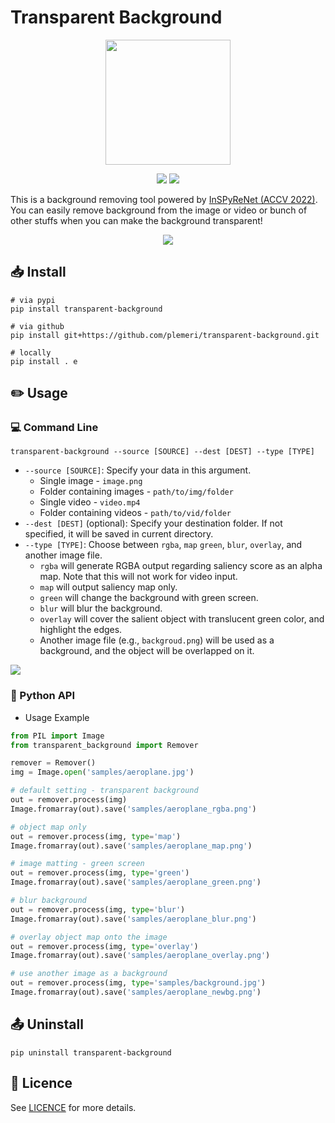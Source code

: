 # Transparent Background

<p align="center">
    <img src=https://github.com/plemeri/transparent-background/blob/main/figures/logo.png width=200px>
</p>
<p align="center">
    <a href="https://github.com/plemeri/transparent-background/blob/main/LICENSE"><img  src="https://img.shields.io/badge/license-MIT-blue"></a>
    <a href="https://pypi.org/project/transparent-background/"><image src="https://badge.fury.io/py/transparent-background.svg"></a>
</p>

This is a background removing tool powered by [InSPyReNet (ACCV 2022)](https://github.com/plemeri/InSPyReNet.git). You can easily remove background from the image or video or bunch of other stuffs when you can make the background transparent!


<p align="center">
    <img src=https://github.com/plemeri/transparent-background/blob/main/figures/demo_aeroplane.gif >
</p>

## :inbox_tray: Install

```
# via pypi
pip install transparent-background

# via github
pip install git+https://github.com/plemeri/transparent-background.git

# locally
pip install . e
```

## :pencil2: Usage

### :computer: Command Line

```
transparent-background --source [SOURCE] --dest [DEST] --type [TYPE]
```
* `--source [SOURCE]`: Specify your data in this argument.
    * Single image - `image.png`
    * Folder containing images - `path/to/img/folder`
    * Single video - `video.mp4`
    * Folder containing videos - `path/to/vid/folder`
* `--dest [DEST]` (optional): Specify your destination folder. If not specified, it will be saved in current directory.
* `--type [TYPE]`: Choose between `rgba`, `map` `green`, `blur`, `overlay`, and another image file.
    * `rgba` will generate RGBA output regarding saliency score as an alpha map. Note that this will not work for video input. 
    * `map` will output saliency map only. 
    * `green` will change the background with green screen. 
    * `blur` will blur the background.
    * `overlay` will cover the salient object with translucent green color, and highlight the edges.
    * Another image file (e.g., `backgroud.png`) will be used as a background, and the object will be overlapped on it.

<p>
    <img src=https://github.com/plemeri/transparent-background/blob/main/figures/demo_type.png >
</p>
    
### :crystal_ball: Python API
* Usage Example
```python
from PIL import Image
from transparent_background import Remover

remover = Remover()
img = Image.open('samples/aeroplane.jpg')

# default setting - transparent background
out = remover.process(img)
Image.fromarray(out).save('samples/aeroplane_rgba.png')

# object map only
out = remover.process(img, type='map')
Image.fromarray(out).save('samples/aeroplane_map.png')

# image matting - green screen
out = remover.process(img, type='green')
Image.fromarray(out).save('samples/aeroplane_green.png')

# blur background
out = remover.process(img, type='blur')
Image.fromarray(out).save('samples/aeroplane_blur.png')

# overlay object map onto the image
out = remover.process(img, type='overlay')
Image.fromarray(out).save('samples/aeroplane_overlay.png')

# use another image as a background
out = remover.process(img, type='samples/background.jpg')
Image.fromarray(out).save('samples/aeroplane_newbg.png')
```


## :outbox_tray: Uninstall

```
pip uninstall transparent-background
```

## :page_facing_up: Licence

See [LICENCE](https://github.com/plemeri/transparent-background/blob/main/LICENSE) for more details.
